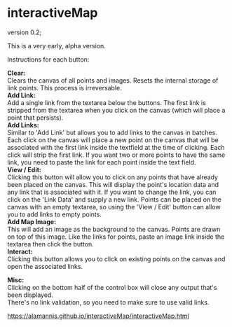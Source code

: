 # interactiveMap
version 0.2;

This is a very early, alpha version.

Instructions for each button:

**Clear:**  
  Clears the canvas of all points and images. Resets the internal storage of link points. This process is irreversable.  
**Add Link:**  
  Add a single link from the textarea below the buttons. The first link is stripped from the textarea when you click on the canvas (which will place a point that persists).  
**Add Links:**  
  Similar to 'Add Link' but allows you to add links to the canvas in batches. Each click on the canvas will place a new point on the canvas that will be associated with the first link inside the textfield at the time of clicking. Each click will strip the first link. If you want two or more points to have the same link, you need to paste the link for each point inside the text field.  
**View / Edit:**  
  Clicking this button will allow you to click on any points that have already been placed on the canvas. This will display the point's location data and any link that is associated with it. If you want to change the link, you can click on the 'Link Data' and supply a new link. Points can be placed on the canvas with an empty textarea, so using the 'View / Edit' button can allow you to add links to empty points.  
**Add Map Image:**  
  This will add an image as the background to the canvas. Points are drawn on top of this image. Like the links for points, paste an image link inside the textarea then click the button.  
**Interact:**  
  Clicking this button allows you to click on existing points on the canvas and open the associated links.  

**Misc:**  
  Clicking on the bottom half of the control box will close any output that's been displayed.  
  There's no link validation, so you need to make sure to use valid links.  

https://alamannis.github.io/interactiveMap/interactiveMap.html
